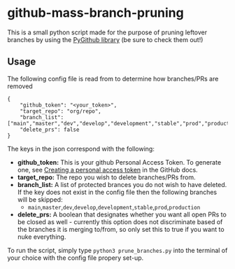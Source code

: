 # github-mass-branch-pruning

This is a small python script made for the purpose of pruning leftover branches by using the [PyGithub library](https://github.com/PyGithub/PyGithub) (be sure to check them out!)


## Usage

The following config file is read from to determine how branches/PRs are removed

```
{
    "github_token": "<your_token>",
    "target_repo": "org/repo",
    "branch_list": ["main","master","dev","develop","development","stable","prod","production"],
    "delete_prs": false
}
```

The keys in the json correspond with the following:

- **github_token:** This is your github Personal Access Token. To generate one, see [Creating a personal access token](https://docs.github.com/en/authentication/keeping-your-account-and-data-secure/creating-a-personal-access-token) in the GitHub docs.
- **target_repo:** The repo you wish to delete branches/PRs from.
- **branch_list:** A list of protected brances you do not wish to have deleted. If the key does not exist in the config file then the following branches will be skipped:
    - `main`,`master`,`dev`,`develop`,`development`,`stable`,`prod`,`production`
- **delete_prs:** A boolean that designates whether you want all open PRs to be closed as well - currently this option does not discriminate based of the branches it is merging to/from, so only set this to true if you want to nuke everything.

To run the script, simply type `python3 prune_branches.py` into the terminal of your choice with the config file propery set-up.